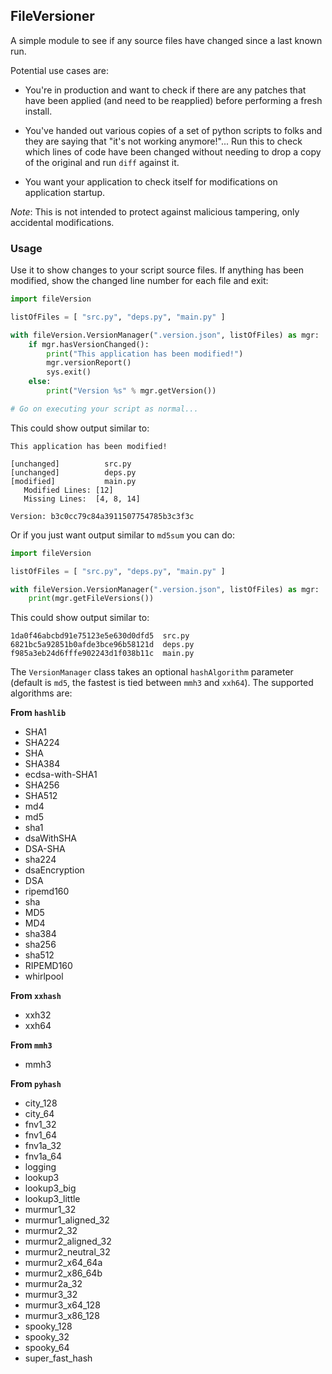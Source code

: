 ## FileVersioner
A simple module to see if any source files have changed since a last
known run.

Potential use cases are:

* You're in production and want to check if there are any patches that
have been applied (and need to be reapplied) before performing a fresh install. 

* You've handed out various copies of a set of python scripts 
to folks and they are saying that "it's not working anymore!"...
Run this to check which lines of code have been changed without 
needing to drop a copy of the original and run `diff` against it.

* You want your application to check itself for modifications on application startup.

*Note*: This is not intended to protect against malicious tampering, only accidental modifications.

### Usage
Use it to show changes to your script source files. If anything has been modified, show the changed line number for each file and exit:
``` python
import fileVersion

listOfFiles = [ "src.py", "deps.py", "main.py" ]

with fileVersion.VersionManager(".version.json", listOfFiles) as mgr:
    if mgr.hasVersionChanged():
        print("This application has been modified!")
        mgr.versionReport()
        sys.exit()
    else:
        print("Version %s" % mgr.getVersion())

# Go on executing your script as normal...
```

This could show output similar to:
```
This application has been modified!

[unchanged]          src.py
[unchanged]          deps.py
[modified]           main.py
   Modified Lines: [12]
   Missing Lines:  [4, 8, 14]

Version: b3c0cc79c84a3911507754785b3c3f3c
```

Or if you just want output similar to `md5sum` you can do:
``` python
import fileVersion

listOfFiles = [ "src.py", "deps.py", "main.py" ]

with fileVersion.VersionManager(".version.json", listOfFiles) as mgr:
    print(mgr.getFileVersions())
```

This could show output similar to:
```
1da0f46abcbd91e75123e5e630d0dfd5  src.py
6821bc5a92851b0afde3bce96b58121d  deps.py
f985a3eb24d6fffe902243d1f038b11c  main.py
```

The `VersionManager` class takes an optional `hashAlgorithm` parameter (default is `md5`, the fastest is tied between `mmh3` and `xxh64`). The supported algorithms are:

**From `hashlib`**
* SHA1
* SHA224
* SHA
* SHA384
* ecdsa-with-SHA1
* SHA256
* SHA512
* md4
* md5
* sha1
* dsaWithSHA
* DSA-SHA
* sha224
* dsaEncryption
* DSA
* ripemd160
* sha
* MD5
* MD4
* sha384
* sha256
* sha512
* RIPEMD160
* whirlpool

**From `xxhash`**
* xxh32
* xxh64

**From `mmh3`**
* mmh3

**From `pyhash`**
* city_128
* city_64
* fnv1_32
* fnv1_64
* fnv1a_32
* fnv1a_64
* logging
* lookup3
* lookup3_big
* lookup3_little
* murmur1_32
* murmur1_aligned_32
* murmur2_32
* murmur2_aligned_32
* murmur2_neutral_32
* murmur2_x64_64a
* murmur2_x86_64b
* murmur2a_32
* murmur3_32
* murmur3_x64_128
* murmur3_x86_128
* spooky_128
* spooky_32
* spooky_64
* super_fast_hash